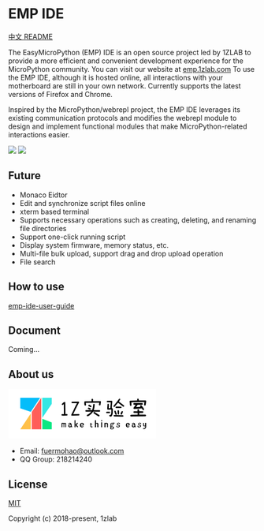# EMP IDE

[中文 README](https://github.com/Fuermohao/EMP-IDE/blob/master/README_CN.md)

The EasyMicroPython (EMP) IDE is an open source project led by 1ZLAB to provide a more efficient and convenient development experience for the MicroPython community. You can visit our website at [emp.1zlab.com](emp.1zlab.com) To use the EMP IDE, although it is hosted online, all interactions with your motherboard are still in your own network. Currently supports the latest versions of Firefox and Chrome.

Inspired by the MicroPython/webrepl project, the EMP IDE leverages its existing communication protocols and modifies the webrepl module to design and implement functional modules that make MicroPython-related interactions easier.

![](http://src.1zlab.com/ide/ide-en.png)
![](http://src.1zlab.com/ide/ide-feature.png)

## Future

- Monaco Eidtor
- Edit and synchronize script files online
- xterm based terminal
- Supports necessary operations such as creating, deleting, and renaming file directories
- Support one-click running script
- Display system firmware, memory status, etc.
- Multi-file bulk upload, support drag and drop upload operation
- File search

## How to use

[emp-ide-user-guide](http://www.1zlab.com/wiki/micropython-esp32/emp-ide-userguide)

## Document

Coming...

## About us

![Logo](./src/assets/logo.png)

- Email: fuermohao@outlook.com
- QQ Group: 218214240

## License

[MIT](http://opensource.org/licenses/MIT)

Copyright (c) 2018-present, 1zlab
